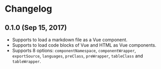 # Changelog

## 0.1.0 (Sep 15, 2017)

- Supports to load a markdown file as a Vue component.
- Supports to load code blocks of Vue and HTML as Vue components.
- Supports 8 options: `componentNamespace`, `componentWrapper`, `exportSource`, `languages`, `preClass`, `preWrapper`, `tableClass` and `tableWrapper`.
